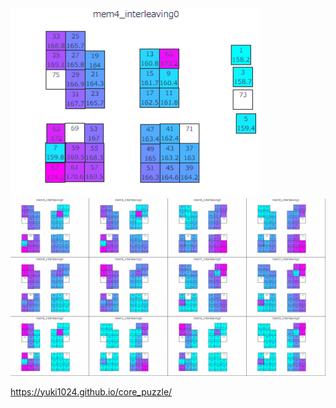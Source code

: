 <p></p>
 <img src="/img/core_puzzle0.gif" width="400">
 <img src="/img/core_puzzle.gif" width="900">

https://yuki1024.github.io/core_puzzle/



